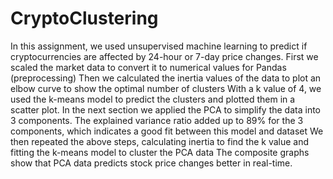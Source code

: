 # CryptoClustering

In this assignment, we used unsupervised machine learning to predict if cryptocurrencies are affected by 24-hour or 7-day price changes.
First we scaled the market data to convert it to numerical values for Pandas (preprocessing)
Then we calculated the inertia values of the data to plot an elbow curve to show the optimal number of clusters
With a k value of 4, we used the k-means model to predict the clusters and plotted them in a scatter plot.
In the next section we applied the PCA to simplify the data into 3 components.
The explained variance ratio added up to 89% for the 3 components, which indicates a good fit between this model and dataset
We then repeated the above steps, calculating inertia to find the k value and fitting the k-means model to cluster the PCA data
The composite graphs show that PCA data predicts stock price changes better in real-time.
